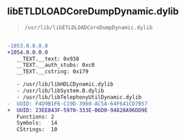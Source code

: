 ## libETLDLOADCoreDumpDynamic.dylib

> `/usr/lib/libETLDLOADCoreDumpDynamic.dylib`

```diff

-1053.0.0.0.0
+1054.0.0.0.0
   __TEXT.__text: 0x938
   __TEXT.__auth_stubs: 0xc0
   __TEXT.__cstring: 0x179

   - /usr/lib/libHDLCDynamic.dylib
   - /usr/lib/libSystem.B.dylib
   - /usr/lib/libTelephonyUtilDynamic.dylib
-  UUID: F4D9B1F6-C19D-3960-AC5A-64F641CD7B57
+  UUID: 23EE843F-5970-333E-B6D0-94828A96DD9E
   Functions: 2
   Symbols:   14
   CStrings:  10

```
